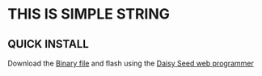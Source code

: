 # THIS IS SIMPLE STRING

## QUICK INSTALL
Download the [Binary file](https://github.com/Synthux-Academy/simple-touch-instruments/raw/main/daisyduino/TouchString/TouchString.bin) and flash using the [Daisy Seed web programmer](https://electro-smith.github.io/Programmer/)
